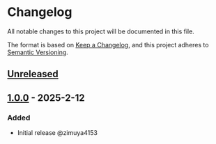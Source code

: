 # Changelog

All notable changes to this project will be documented in this file.

The format is based on [Keep a Changelog](https://keepachangelog.com/en/1.0.0/),
and this project adheres to [Semantic Versioning](https://semver.org/spec/v2.0.0.html).

## [Unreleased]


## [1.0.0] - 2025-2-12

### Added

- Initial release @zimuya4153

[Unreleased]: https://github.com/ZMBlocks/LL-AutomaticFishing/compare/v1.0.0...HEAD
[1.0.0]: https://github.com/ZMBlocks/LL-AutomaticFishing/releases/tag/v1.0.0